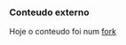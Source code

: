 ### Conteudo externo
Hoje o conteudo foi num [fork](https://github.com/lucasbaq/exercise-pokedex-state/tree/pokedex-state)
